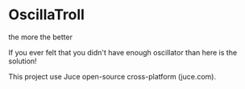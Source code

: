 # OscillaTroll
the more the better

If you ever felt that you didn't have enough oscillator than here is the solution!


This project use Juce open-source cross-platform (juce.com).
